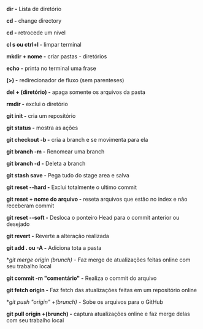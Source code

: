 **dir -** Lista de diretório 

**cd -** change directory 

**cd -** retrocede um nível 

**cl s ou ctrl+l -** limpar terminal 

**mkdir + nome -** criar pastas - diretórios 

**echo -** printa no terminal uma frase 

**(>) -** redirecionador de fluxo (sem parenteses)

**del + (diretório) -** apaga somente os arquivos da pasta 

**rmdir -** exclui o diretório 

**git init -** cria um repositório 

**git status -** mostra as ações 

**git checkout -b -** cria a branch e se movimenta para ela 

**git branch -m -** Renomear uma branch

**git branch -d -** Deleta a branch 

**git stash save -** Pega tudo do stage area e salva 

**git reset --hard -** Exclui totalmente o ultimo commit

**git reset + nome do arquivo -** reseta arquivos que estão no index e não receberam commit

**git reset --soft -** Desloca o ponteiro Head para o commit anterior ou desejado

**git revert -** Reverte a alteração realizada 

**git add . ou -A -** Adiciona tota a pasta

**git merge origin (*brunch) -** Faz merge de atualizações feitas online com seu trabalho local

**git commit -m "comentário" -** Realiza o commit do arquivo

**git fetch origin -** Faz fetch das atualizações feitas em um repositório online

**git push "origin" +(*brunch) -** Sobe os arquivos para o GitHub

**git pull origin +(brunch) -** captura atualizações online e faz merge delas com seu trabalho local




